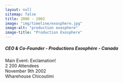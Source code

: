 ```yaml
---
layout: null
sitemap: false
title: 2000 - 2002
image: "img/timeline/exosphere.jpg"
image-alt: "production exosphere"
image-title: "Production Exosphere"
---
```

##### CEO & Co-Founder - Productions Exosphère - Canada
Main Event: Exclamation!  
2 200 Attendees  
November 9th 2002  
Wharehouse Chicoutimi